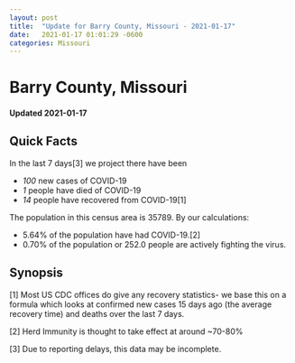 ```yaml
---
layout: post
title:  "Update for Barry County, Missouri - 2021-01-17"
date:   2021-01-17 01:01:29 -0600
categories: Missouri
---
```


# Barry County, Missouri
#### Updated 2021-01-17

## Quick Facts

In the last 7 days[3] we project there have been
- *100* new cases of COVID-19
- *1* people have died of COVID-19
- *14* people have recovered from COVID-19[1]

The population in this census area is 35789. By our calculations:
- 5.64% of the population have had COVID-19.[2]
- 0.70% of the population or 252.0 people are actively fighting the virus.

## Synopsis




[1] Most US CDC offices do give any recovery statistics- we base this on a formula which looks at confirmed new cases
15 days ago (the average recovery time) and deaths over the last 7 days.

[2] Herd Immunity is thought to take effect at around ~70-80%

[3] Due to reporting delays, this data may be incomplete.
 
    